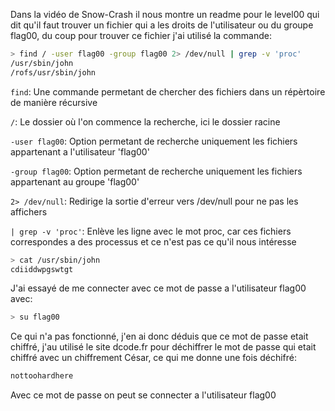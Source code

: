 Dans la vidéo de Snow-Crash il nous montre un readme pour le level00 qui dit qu'il faut trouver
un fichier qui a les droits de l'utilisateur ou du groupe flag00, du coup pour trouver ce fichier
j'ai utilisé la commande:


```bash
> find / -user flag00 -group flag00 2> /dev/null | grep -v 'proc'
/usr/sbin/john
/rofs/usr/sbin/john
```

`find`: Une commande permetant de chercher des fichiers dans un répèrtoire de manière récursive

`/`: Le dossier où l'on commence la recherche, ici le dossier racine

`-user flag00`: Option permetant de recherche uniquement les fichiers appartenant a l'utilisateur 'flag00'

`-group flag00`: Option permetant de recherche uniquement les fichiers appartenant au groupe 'flag00'

`2> /dev/null`: Redirige la sortie d'erreur vers /dev/null pour ne pas les affichers

`| grep -v 'proc'`: Enlève les ligne avec le mot proc, car ces fichiers correspondes a des processus et ce n'est pas ce qu'il nous intéresse

```bash
> cat /usr/sbin/john
cdiiddwpgswtgt
```

J'ai essayé de me connecter avec ce mot de passe a l'utilisateur flag00 avec: 

```bash
> su flag00
```

Ce qui n'a pas fonctionné, j'en ai donc déduis que ce mot de passe etait chiffré, j'au utilisé le site dcode.fr pour déchiffrer le mot de passe
qui etait chiffré avec un chiffrement César, ce qui me donne une fois déchifré:

```bash
nottoohardhere
```

Avec ce mot de passe on peut se connecter a l'utilisateur flag00
